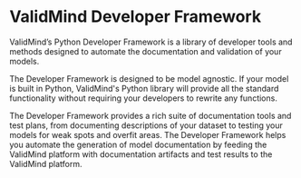 # ValidMind Developer Framework

ValidMind’s Python Developer Framework is a library of developer tools and methods designed to automate
the documentation and validation of your models.

The Developer Framework is designed to be model agnostic. If your model is built in Python, ValidMind's
Python library will provide all the standard functionality without requiring your developers to rewrite any functions.

The Developer Framework provides a rich suite of documentation tools and test plans, from documenting
descriptions of your dataset to testing your models for weak spots and overfit areas. The Developer
Framework helps you automate the generation of model documentation by feeding the ValidMind platform with
documentation artifacts and test results to the ValidMind platform.
